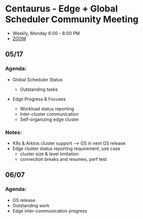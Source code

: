 # Centaurus - Edge + Global Scheduler Community Meeting
- Weekly, Monday 6:00 - 8:00 PM
- [ZOOM](https://futurewei.zoom.us/j/95137875506?from=addon)


## 05/17

### Agenda:

- Global Scheduler Status
  - Outstanding tasks

- Edge Progress & Focuses
  - Workload status reporting
  - Inter-cluster communication
  - Self-organizing edge cluster

### Notes:

- K8s & Arktos cluster support --> GS in next GS release
- Edge cluster status reporting requirement, use case
  - cluster size & level limitation
  - connection breaks and resumes, perf test

## 06/07

### Agenda:

- GS release
- Outstanding work
- Edge inter-communication progress
